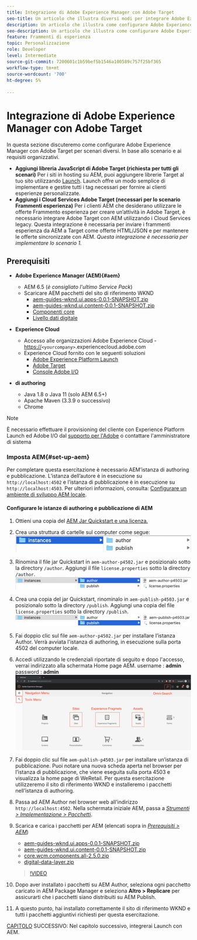 ```yaml
---
title: Integrazione di Adobe Experience Manager con Adobe Target
seo-title: Un articolo che illustra diversi modi per integrare Adobe Experience Manager(AEM) con Adobe Target per la distribuzione di contenuti personalizzati.
description: Un articolo che illustra come configurare Adobe Experience Manager con Adobe Target per diversi scenari.
seo-description: Un articolo che illustra come configurare Adobe Experience Manager con Adobe Target per diversi scenari.
feature: Frammenti di esperienza
topic: Personalizzazione
role: Developer
level: Intermediate
source-git-commit: 7200601c1b59bef5b1546a100589c757f25bf365
workflow-type: tm+mt
source-wordcount: '700'
ht-degree: 5%

---
```



# Integrazione di Adobe Experience Manager con Adobe Target

In questa sezione discuteremo come configurare Adobe Experience Manager con Adobe Target per scenari diversi. In base allo scenario e ai requisiti organizzativi.

* **Aggiungi libreria JavaScript di Adobe Target (richiesta per tutti gli scenari)**
Per i siti in hosting su AEM, puoi aggiungere librerie Target al tuo sito utilizzando  [Launch](https://experienceleague.adobe.com/docs/experience-platform/tags/home.html). Launch offre un modo semplice di implementare e gestire tutti i tag necessari per fornire ai clienti esperienze personalizzate.
* **Aggiungi i Cloud Services Adobe Target (necessari per lo scenario Frammenti esperienza)**
Per i clienti AEM che desiderano utilizzare le offerte Frammento esperienza per creare un’attività in Adobe Target, è necessario integrare Adobe Target con AEM utilizzando i Cloud Services legacy. Questa integrazione è necessaria per inviare i frammenti esperienza da AEM a Target come offerte HTML/JSON e per mantenere le offerte sincronizzate con AEM. 
*Questa integrazione è necessaria per implementare lo scenario 1.*

## Prerequisiti

* **Adobe Experience Manager (AEM){#aem}**
   * AEM 6.5 (*è consigliato l&#39;ultimo Service Pack*)
   * Scaricare AEM pacchetti del sito di riferimento WKND
      * [aem-guides-wknd.ui.apps-0.0.1-SNAPSHOT.zip](https://github.com/adobe/aem-guides-wknd/releases/download/archetype-18.1/aem-guides-wknd.ui.apps-0.0.1-SNAPSHOT.zip)
      * [aem-guides-wknd.ui.content-0.0.1-SNAPSHOT.zip](https://github.com/adobe/aem-guides-wknd/releases/download/archetype-18.1/aem-guides-wknd.ui.content-0.0.1-SNAPSHOT.zip)
      * [Componenti core](https://github.com/adobe/aem-core-wcm-components/releases/download/core.wcm.components.reactor-2.5.0/core.wcm.components.all-2.5.0.zip)
      * [Livello dati digitale](assets/implementation/digital-data-layer.zip)

* **Experience Cloud**
   * Accesso alle organizzazioni Adobe Experience Cloud - <https://>`<yourcompany>`.experiencecloud.adobe.com
   * Experience Cloud fornito con le seguenti soluzioni
      * [Adobe Experience Platform Launch](https://experiencecloud.adobe.com)
      * [Adobe Target](https://experiencecloud.adobe.com)
      * [Console Adobe I/O](https://console.adobe.io)

* **di authoring**
   * Java 1.8 o Java 11 (solo AEM 6.5+)
   * Apache Maven (3.3.9 o successivo)
   * Chrome

>[!NOTE]
>
> È necessario effettuare il provisioning del cliente con Experience Platform Launch ed Adobe I/O dal [supporto per l&#39;Adobe](https://helpx.adobe.com/it/contact/enterprise-support.ec.html) o contattare l&#39;amministratore di sistema

### Imposta AEM{#set-up-aem}

Per completare questa esercitazione è necessario AEM’istanza di authoring e pubblicazione. L’istanza dell’autore è in esecuzione su `http://localhost:4502` e l’istanza di pubblicazione è in esecuzione su `http://localhost:4503`. Per ulteriori informazioni, consulta: [Configurare un ambiente di sviluppo AEM locale](https://helpx.adobe.com/experience-manager/kt/platform-repository/using/local-aem-dev-environment-article-setup.html).

#### Configurare le istanze di authoring e pubblicazione di AEM

1. Ottieni una copia del [AEM Jar Quickstart e una licenza.](https://helpx.adobe.com/experience-manager/6-5/sites/deploying/using/deploy.html#GettingtheSoftware)
2. Crea una struttura di cartelle sul computer come segue:
   ![Struttura delle cartelle](assets/implementation/aem-setup-1.png)
3. Rinomina il file jar Quickstart in `aem-author-p4502.jar` e posizionalo sotto la directory `/author`. Aggiungi il file `license.properties` sotto la directory `/author`.
   ![Istanza di authoring di AEM](assets/implementation/aem-setup-author.png)
4. Crea una copia del jar Quickstart, rinominalo in `aem-publish-p4503.jar` e posizionalo sotto la directory `/publish`. Aggiungi una copia del file `license.properties` sotto la directory `/publish`.
   ![AEM Publish Instance](assets/implementation/aem-setup-publish.png)
5. Fai doppio clic sul file `aem-author-p4502.jar` per installare l’istanza Author. Verrà avviata l&#39;istanza di authoring, in esecuzione sulla porta 4502 del computer locale.
6. Accedi utilizzando le credenziali riportate di seguito e dopo l&#39;accesso, verrai indirizzato alla schermata Home page AEM.
username : **admin**
password : **admin**
   ![AEM Publish Instance](assets/implementation/aem-author-home-page.png)
7. Fai doppio clic sul file `aem-publish-p4503.jar` per installare un’istanza di pubblicazione. Puoi notare una nuova scheda aperta nel browser per l’istanza di pubblicazione, che viene eseguita sulla porta 4503 e visualizza la home page di WeRetail. Per questa esercitazione utilizzeremo il sito di riferimento WKND e installeremo i pacchetti nell’istanza di authoring.
8. Passa ad AEM Author nel browser web all’indirizzo `http://localhost:4502`. Nella schermata iniziale AEM, passa a *[Strumenti > Implementazione > Pacchetti](http://localhost:4502/crx/packmgr/index.jsp)*.
9. Scarica e carica i pacchetti per AEM (elencati sopra in *[Prerequisiti > AEM](#aem)*)
   * [aem-guides-wknd.ui.apps-0.0.1-SNAPSHOT.zip](https://github.com/adobe/aem-guides-wknd/releases/download/archetype-18.1/aem-guides-wknd.ui.apps-0.0.1-SNAPSHOT.zip)
   * [aem-guides-wknd.ui.content-0.0.1-SNAPSHOT.zip](https://github.com/adobe/aem-guides-wknd/releases/download/archetype-18.1/aem-guides-wknd.ui.content-0.0.1-SNAPSHOT.zip)
   * [core.wcm.components.all-2.5.0.zip](https://github.com/adobe/aem-core-wcm-components/releases/download/core.wcm.components.reactor-2.5.0/core.wcm.components.all-2.5.0.zip)
   * [digital-data-layer.zip](assets/implementation/digital-data-layer.zip)

   >[!VIDEO](https://video.tv.adobe.com/v/28377?quality=12&learn=on)
10. Dopo aver installato i pacchetti su AEM Author, seleziona ogni pacchetto caricato in AEM Package Manager e seleziona **Altro > Replicare** per assicurarti che i pacchetti siano distribuiti su AEM Publish.
11. A questo punto, hai installato correttamente il sito di riferimento WKND e tutti i pacchetti aggiuntivi richiesti per questa esercitazione.

[CAPITOLO](./using-launch-adobe-io.md) SUCCESSIVO: Nel capitolo successivo, integrerai Launch con AEM.
